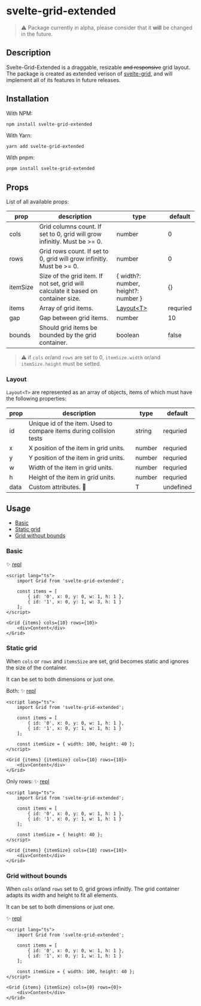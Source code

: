 # svelte-grid-extended

> ⚠️ Package currently in alpha, please consider that it **will** be changed in the future.

<!-- plase gif here -->

## Description

Svelte-Grid-Extended is a draggable, resizable ~~and responsive~~ grid layout. The package is created as extended verison of [svelte-grid](<[url](https://github.com/vaheqelyan/svelte-grid)>), and will implement all of its features in future releases.

## Installation

With NPM:

```sh
npm install svelte-grid-extended
```

With Yarn:

```shPackage currently in alpha, please consider that it **will** be changed in the future
yarn add svelte-grid-extended
```

With pnpm:

```sh
pnpm install svelte-grid-extended
```

## Props

List of all available props:

| prop     | description                                                                        | type                                | default  |
| -------- | ---------------------------------------------------------------------------------- | ----------------------------------- | -------- |
| cols     | Grid columns count. If set to 0, grid will grow infinitly. Must be >= 0.           | number                              | 0        |
| rows     | Grid rows count. If set to 0, grid will grow infinitly. Must be >= 0.              | number                              | 0        |
| itemSize | Size of the grid item. If not set, grid will calculate it based on container size. | { width?: number, height?: number } | {}       |
| items    | Array of grid items.                                                               | [Layout\<T\>](#layout-type)         | requried |
| gap      | Gap between grid items.                                                            | number                              | 10       |
| bounds   | Should grid items be bounded by the grid container.                                | boolean                             | false    |

> ⚠️ if `cols` or/and `rows` are set to 0, `itemSize.width` or/and `itemSize.height` must be setted.

### Layout

`Layout<T>` are represented as an array of objects, items of which must have the following properties:

| prop | description                                                         | type   | default   |
| ---- | ------------------------------------------------------------------- | ------ | --------- |
| id   | Unique id of the item. Used to compare items during collision tests | string | requried  |
| x    | X position of the item in grid units.                               | number | requried  |
| y    | Y position of the item in grid units.                               | number | requried  |
| w    | Width of the item in grid units.                                    | number | requried  |
| h    | Height of the item in grid units.                                   | number | requried  |
| data | Custom attributes. 🦌                                               | T      | undefined |

## Usage

- [Basic](#basic)
- [Static grid](#static-grid)
- [Grid without bounds](#grid-without-bounds)

### Basic

✨ [repl](https://svelte.dev/repl/b3e11826a1b54e05aefeb1f9fead15ac?version=3.52.0)

```svelte
<script lang="ts">
	import Grid from 'svelte-grid-extended';

	const items = [
		{ id: '0', x: 0, y: 0, w: 1, h: 1 },
		{ id: '1', x: 0, y: 1, w: 3, h: 1 }
	];
</script>

<Grid {items} cols={10} rows={10}>
	<div>Content</div>
</Grid>
```

### Static grid

When `cols` or `rows` and `itemsSize` are set, grid becomes static and ignores the size of the container.

It can be set to both dimensions or just one.

Both:
✨ [repl](https://svelte.dev/repl/d38bd9b77ad34f6da278a69fcdc09adf?version=3.52.0)

```svelte
<script lang="ts">
	import Grid from 'svelte-grid-extended';

	const items = [
		{ id: '0', x: 0, y: 0, w: 1, h: 1 },
		{ id: '1', x: 0, y: 1, w: 1, h: 1 }
	];

	const itemSize = { width: 100, height: 40 };
</script>

<Grid {items} {itemSize} cols={10} rows={10}>
	<div>Content</div>
</Grid>
```

Only rows:
✨ [repl](https://svelte.dev/repl/3e92c8de8c924a3d9e0cc340063b4381?version=3.52.0)

```svelte
<script lang="ts">
	import Grid from 'svelte-grid-extended';

	const items = [
		{ id: '0', x: 0, y: 0, w: 1, h: 1 },
		{ id: '1', x: 0, y: 1, w: 1, h: 1 }
	];

	const itemSize = { height: 40 };
</script>

<Grid {items} {itemSize} cols={10} rows={10}>
	<div>Content</div>
</Grid>
```

### Grid without bounds

When `cols` or/and `rows` set to 0, grid grows infinitly. The grid container adapts its width and height to fit all elements.

It can be set to both dimensions or just one.

✨ [repl](https://svelte.dev/repl/858bb48cc8f8477590b8d45ac0c8891e?version=3.52.0)

```svelte
<script lang="ts">
	import Grid from 'svelte-grid-extended';

	const items = [
		{ id: '0', x: 0, y: 0, w: 1, h: 1 },
		{ id: '1', x: 0, y: 1, w: 1, h: 1 }
	];

	const itemSize = { width: 100, height: 40 };
</script>

<Grid {items} {itemSize} cols={0} rows={0}>
	<div>Content</div>
</Grid>
```
